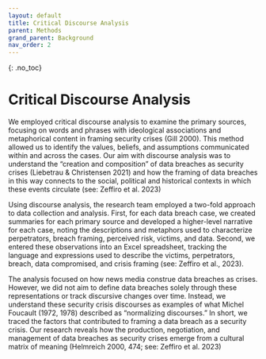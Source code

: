```yaml
---
layout: default
title: Critical Discourse Analysis
parent: Methods
grand_parent: Background
nav_order: 2
---
```


<!-- 
This page is an example lesson template.
Add, edit, or remove any content below for the workshop in question. -->

<!-- Putting a {: .no_toc} above a header removes it from the table of contents -->

{: .no_toc}  
# Critical Discourse Analysis
We employed critical discourse analysis to examine the primary sources, focusing on words and phrases with ideological associations and metaphorical content in framing security crises (Gill 2000). This method allowed us to identify the values, beliefs, and assumptions communicated within and across the cases. Our aim with discourse analysis was to understand the “creation and composition” of data breaches as security crises (Liebetrau & Christensen 2021) and how the framing of data breaches in this way connects to the social, political and historical contexts in which these events circulate (see: Zeffiro et al. 2023) 

Using discourse analysis, the research team employed a two-fold approach to data collection and analysis. First, for each data breach case, we created summaries for each primary source and developed a higher-level narrative for each case, noting the descriptions and metaphors used to characterize perpetrators, breach framing, perceived risk, victims, and data. Second, we entered these observations into an Excel spreadsheet, tracking the language and expressions used to describe the victims, perpetrators, breach, data compromised, and crisis framing (see: Zeffiro et al., 2023). 

The analysis focused on how news media construe data breaches as crises. However, we did not aim to define data breaches solely through these representations or track discursive changes over time. Instead, we understand these security crisis discourses as examples of what Michel Foucault (1972, 1978) described as “normalizing discourses.” In short, we traced the factors that contributed to framing a data breach as a security crisis. Our research reveals how the production, negotiation, and management of data breaches as security crises emerge from a cultural matrix of meaning (Helmreich 2000, 474; see: Zeffiro et al. 2023) 
